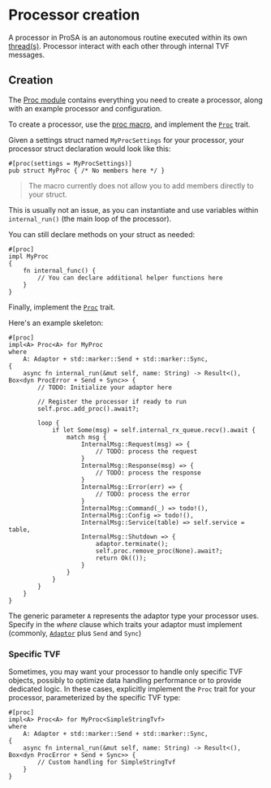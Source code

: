 # Processor creation

A processor in ProSA is an autonomous routine executed within its own [thread(s)](ch03-08-threads.md).
Processor interact with each other through internal TVF messages.

## Creation

The [Proc module](https://docs.rs/prosa/latest/prosa/core/proc/index.html) contains everything you need to create a processor, along with an example processor and configuration.

To create a processor, use the [proc macro](https://docs.rs/prosa/latest/prosa/core/proc/attr.proc.html), and implement the [`Proc`](https://docs.rs/prosa/latest/prosa/core/proc/trait.Proc.html) trait.

Given a settings struct named `MyProcSettings` for your processor, your processor struct declaration would look like this:
```rust,noplayground
#[proc(settings = MyProcSettings)]
pub struct MyProc { /* No members here */ }
```

> The macro currently does not allow you to add members directly to your struct.

This is usually not an issue, as you can instantiate and use variables within `internal_run()` (the main loop of the processor).

You can still declare methods on your struct as needed:
```rust,noplayground
#[proc]
impl MyProc
{
    fn internal_func() {
        // You can declare additional helper functions here
    }
}
```

Finally, implement the [`Proc`](https://docs.rs/prosa/latest/prosa/core/proc/trait.Proc.html) trait.

Here's an example skeleton:
```rust,noplayground
#[proc]
impl<A> Proc<A> for MyProc
where
    A: Adaptor + std::marker::Send + std::marker::Sync,
{
    async fn internal_run(&mut self, name: String) -> Result<(), Box<dyn ProcError + Send + Sync>> {
        // TODO: Initialize your adaptor here

        // Register the processor if ready to run
        self.proc.add_proc().await?;

        loop {
            if let Some(msg) = self.internal_rx_queue.recv().await {
                match msg {
                    InternalMsg::Request(msg) => {
                        // TODO: process the request
                    }
                    InternalMsg::Response(msg) => {
                        // TODO: process the response
                    }
                    InternalMsg::Error(err) => {
                        // TODO: process the error
                    }
                    InternalMsg::Command(_) => todo!(),
                    InternalMsg::Config => todo!(),
                    InternalMsg::Service(table) => self.service = table,
                    InternalMsg::Shutdown => {
                        adaptor.terminate();
                        self.proc.remove_proc(None).await?;
                        return Ok(());
                    }
                }
            }
        }
    }
}
```

The generic parameter `A` represents the adaptor type your processor uses.
Specify in the _where_ clause which traits your adaptor must implement (commonly, [`Adaptor`](https://docs.rs/prosa/latest/prosa/core/adaptor/trait.Adaptor.html) plus `Send` and `Sync`)

### Specific TVF

Sometimes, you may want your processor to handle only specific TVF objects, possibly to optimize data handling performance or to provide dedicated logic.
In these cases, explicitly implement the `Proc` trait for your processor, parameterized by the specific TVF type:

```rust,noplayground
#[proc]
impl<A> Proc<A> for MyProc<SimpleStringTvf>
where
    A: Adaptor + std::marker::Send + std::marker::Sync,
{
    async fn internal_run(&mut self, name: String) -> Result<(), Box<dyn ProcError + Send + Sync>> {
        // Custom handling for SimpleStringTvf
    }
}
```
